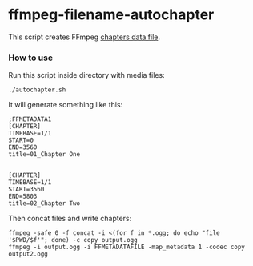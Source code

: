 # ffmpeg-filename-autochapter

This script creates FFmpeg [chapters data file](https://ffmpeg.org/ffmpeg-formats.html#Metadata-1).


### How to use

Run this script inside directory with media files:

```
./autochapter.sh
```

It will generate something like this:

```
;FFMETADATA1
[CHAPTER]
TIMEBASE=1/1
START=0
END=3560
title=01_Chapter One


[CHAPTER]
TIMEBASE=1/1
START=3560
END=5803
title=02_Chapter Two
```

Then concat files and write chapters:

```
ffmpeg -safe 0 -f concat -i <(for f in *.ogg; do echo "file '$PWD/$f'"; done) -c copy output.ogg
ffmpeg -i output.ogg -i FFMETADATAFILE -map_metadata 1 -codec copy output2.ogg
```
